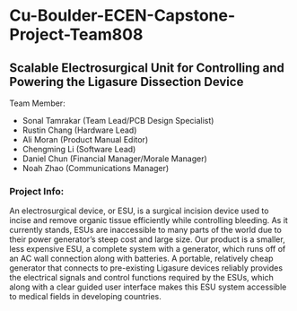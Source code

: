 # Cu-Boulder-ECEN-Capstone-Project-Team808

## Scalable Electrosurgical Unit for Controlling and Powering the Ligasure Dissection Device
Team Member:

- Sonal Tamrakar (Team Lead/PCB Design Specialist)
- Rustin Chang (Hardware Lead)
- Ali Moran (Product Manual Editor)
- Chengming Li (Software Lead)
- Daniel Chun (Financial Manager/Morale Manager)
- Noah Zhao (Communications Manager)

### Project Info:
An electrosurgical device, or ESU, is a surgical incision device used to incise and remove organic tissue efficiently while controlling bleeding. As it currently stands, ESUs are inaccessible to many parts of the world due to their power generator’s steep cost and large size. Our product is a smaller, less expensive ESU, a complete system with a generator, which runs off of an AC wall connection along with batteries. A portable, relatively cheap generator that connects to pre-existing Ligasure devices reliably provides the electrical signals and control functions required by the ESUs, which along with a clear guided user interface makes this ESU system accessible to medical fields in developing countries.